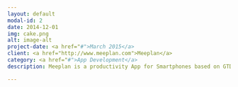 ```yaml
---
layout: default
modal-id: 2
date: 2014-12-01
img: cake.png
alt: image-alt
project-date: <a href="#">March 2015</a>
client: <a href="http://www.meeplan.com">Meeplan</a>
category: <a href="#">App Development</a>
description: Meeplan is a productivity App for Smartphones based on GTD lists "Getting Things Done". With that you can get organized in a more effective way.<br /><br /><a href="http://www.meeplan.com">Meeplan Website</a>

---
```

